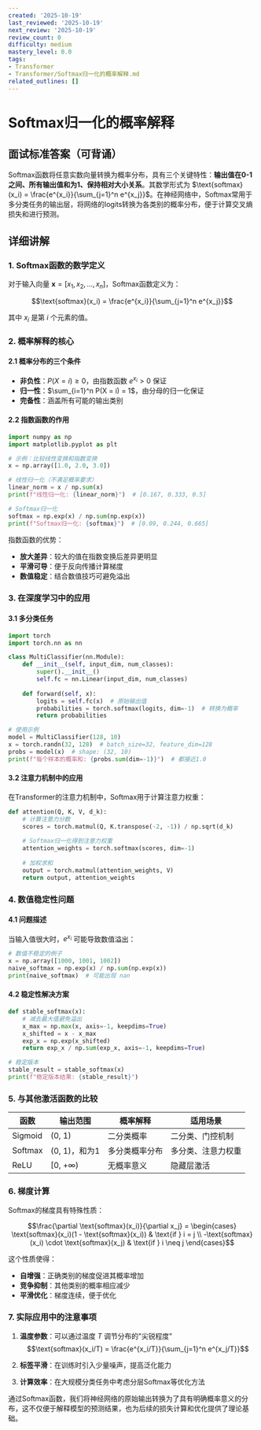 ```yaml
---
created: '2025-10-19'
last_reviewed: '2025-10-19'
next_review: '2025-10-19'
review_count: 0
difficulty: medium
mastery_level: 0.0
tags:
- Transformer
- Transformer/Softmax归一化的概率解释.md
related_outlines: []
---
```


# Softmax归一化的概率解释

## 面试标准答案（可背诵）

Softmax函数将任意实数向量转换为概率分布，具有三个关键特性：**输出值在0-1之间、所有输出值和为1、保持相对大小关系**。其数学形式为 $\text{softmax}(x_i) = \frac{e^{x_i}}{\sum_{j=1}^n e^{x_j}}$。在神经网络中，Softmax常用于多分类任务的输出层，将网络的logits转换为各类别的概率分布，便于计算交叉熵损失和进行预测。

## 详细讲解

### 1. Softmax函数的数学定义

对于输入向量 $\mathbf{x} = [x_1, x_2, ..., x_n]$，Softmax函数定义为：

$$\text{softmax}(x_i) = \frac{e^{x_i}}{\sum_{j=1}^n e^{x_j}}$$

其中 $x_i$ 是第 $i$ 个元素的值。

### 2. 概率解释的核心

#### 2.1 概率分布的三个条件
- **非负性**：$P(X = i) \geq 0$，由指数函数 $e^{x_i} > 0$ 保证
- **归一性**：$\sum_{i=1}^n P(X = i) = 1$，由分母的归一化保证
- **完备性**：涵盖所有可能的输出类别

#### 2.2 指数函数的作用
```python
import numpy as np
import matplotlib.pyplot as plt

# 示例：比较线性变换和指数变换
x = np.array([1.0, 2.0, 3.0])

# 线性归一化（不满足概率要求）
linear_norm = x / np.sum(x)
print(f"线性归一化: {linear_norm}")  # [0.167, 0.333, 0.5]

# Softmax归一化
softmax = np.exp(x) / np.sum(np.exp(x))
print(f"Softmax归一化: {softmax}")  # [0.09, 0.244, 0.665]
```

指数函数的优势：
- **放大差异**：较大的值在指数变换后差异更明显
- **平滑可导**：便于反向传播计算梯度
- **数值稳定**：结合数值技巧可避免溢出

### 3. 在深度学习中的应用

#### 3.1 多分类任务
```python
import torch
import torch.nn as nn

class MultiClassifier(nn.Module):
    def __init__(self, input_dim, num_classes):
        super().__init__()
        self.fc = nn.Linear(input_dim, num_classes)
        
    def forward(self, x):
        logits = self.fc(x)  # 原始输出值
        probabilities = torch.softmax(logits, dim=-1)  # 转换为概率
        return probabilities

# 使用示例
model = MultiClassifier(128, 10)
x = torch.randn(32, 128)  # batch_size=32, feature_dim=128
probs = model(x)  # shape: (32, 10)
print(f"每个样本的概率和: {probs.sum(dim=-1)}")  # 都接近1.0
```

#### 3.2 注意力机制中的应用
在Transformer的注意力机制中，Softmax用于计算注意力权重：

```python
def attention(Q, K, V, d_k):
    # 计算注意力分数
    scores = torch.matmul(Q, K.transpose(-2, -1)) / np.sqrt(d_k)
    
    # Softmax归一化得到注意力权重
    attention_weights = torch.softmax(scores, dim=-1)
    
    # 加权求和
    output = torch.matmul(attention_weights, V)
    return output, attention_weights
```

### 4. 数值稳定性问题

#### 4.1 问题描述
当输入值很大时，$e^{x_i}$ 可能导致数值溢出：

```python
# 数值不稳定的例子
x = np.array([1000, 1001, 1002])
naive_softmax = np.exp(x) / np.sum(np.exp(x))
print(naive_softmax)  # 可能出现 nan
```

#### 4.2 稳定性解决方案
```python
def stable_softmax(x):
    # 减去最大值避免溢出
    x_max = np.max(x, axis=-1, keepdims=True)
    x_shifted = x - x_max
    exp_x = np.exp(x_shifted)
    return exp_x / np.sum(exp_x, axis=-1, keepdims=True)

# 稳定版本
stable_result = stable_softmax(x)
print(f"稳定版本结果: {stable_result}")
```

### 5. 与其他激活函数的比较

| 函数    | 输出范围      | 概率解释       | 适用场景           |
| ------- | ------------- | -------------- | ------------------ |
| Sigmoid | (0, 1)        | 二分类概率     | 二分类、门控机制   |
| Softmax | (0, 1)，和为1 | 多分类概率分布 | 多分类、注意力权重 |
| ReLU    | [0, +∞)       | 无概率意义     | 隐藏层激活         |

### 6. 梯度计算

Softmax的梯度具有特殊性质：

$$\frac{\partial \text{softmax}(x_i)}{\partial x_j} = \begin{cases}
\text{softmax}(x_i)(1 - \text{softmax}(x_i)) & \text{if } i = j \\
-\text{softmax}(x_i) \cdot \text{softmax}(x_j) & \text{if } i \neq j
\end{cases}$$

这个性质使得：
- **自增强**：正确类别的梯度促进其概率增加
- **竞争抑制**：其他类别的概率相应减少
- **平滑优化**：梯度连续，便于优化

### 7. 实际应用中的注意事项

1. **温度参数**：可以通过温度 $T$ 调节分布的"尖锐程度"
   $$\text{softmax}(x_i/T) = \frac{e^{x_i/T}}{\sum_{j=1}^n e^{x_j/T}}$$

2. **标签平滑**：在训练时引入少量噪声，提高泛化能力

3. **计算效率**：在大规模分类任务中考虑分层Softmax等优化方法

通过Softmax函数，我们将神经网络的原始输出转换为了具有明确概率意义的分布，这不仅便于解释模型的预测结果，也为后续的损失计算和优化提供了理论基础。
